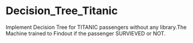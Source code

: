 # Decision_Tree_Titanic
Implement Decision Tree for TITANIC passengers without any library.The Machine trained to Findout if the passenger SURVIEVED or NOT.
